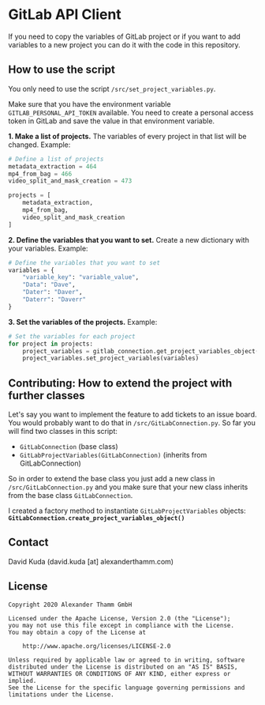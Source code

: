 # GitLab API Client

If you need to copy the variables of GitLab project or if you want to add variables to a new project you can do it with the code in this repository. 

## How to use the script

You only need to use the script `/src/set_project_variables.py`.

Make sure that you have the environment variable `GITLAB_PERSONAL_API_TOKEN` available. You need to create a personal access token in GitLab and save the value in that environment variable. 

__1. Make a list of projects.__ The variables of every project in that list will be changed. Example:

```python
# Define a list of projects
metadata_extraction = 464 
mp4_from_bag = 466 
video_split_and_mask_creation = 473

projects = [
    metadata_extraction,
    mp4_from_bag,
    video_split_and_mask_creation    
]
```

__2. Define the variables that you want to set.__ Create a new dictionary with your variables. Example:

```python
# Define the variables that you want to set
variables = {
    "variable_key": "variable_value",
    "Data": "Dave",
    "Dater": "Daver",
    "Daterr": "Daverr"
}
```

__3. Set the variables of the projects.__ Example:

```python
# Set the variables for each project
for project in projects:
    project_variables = gitlab_connection.get_project_variables_object(project)
    project_variables.set_project_variables(variables)
```



## Contributing: How to extend the project with further classes

Let's say you want to implement the feature to add tickets to an issue board. You would probably want to do that in `/src/GitLabConnection.py`. So far you will find two classes in this script:

- `GitLabConnection` (base class)
- `GitLabProjectVariables(GitLabConnection)` (inherits from GitLabConnection)

So in order to extend the base class you just add a new class in `/src/GitLabConnection.py` and you make sure that your new class inherits from the base class `GitLabConnection`. 

I created a factory method to instantiate `GitLabProjectVariables` objects: __`GitLabConnection.create_project_variables_object()`__

## Contact
David Kuda (david.kuda [at] alexanderthamm.com)
## License

    Copyright 2020 Alexander Thamm GmbH

    Licensed under the Apache License, Version 2.0 (the "License");
    you may not use this file except in compliance with the License.
    You may obtain a copy of the License at

        http://www.apache.org/licenses/LICENSE-2.0

    Unless required by applicable law or agreed to in writing, software
    distributed under the License is distributed on an "AS IS" BASIS,
    WITHOUT WARRANTIES OR CONDITIONS OF ANY KIND, either express or implied.
    See the License for the specific language governing permissions and
    limitations under the License.
